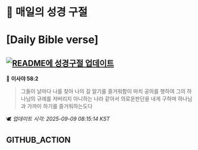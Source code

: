 # 🙏 매일의 성경 구절
# [Daily Bible verse]
## [![README에 성경구절 업데이트](https://github.com/DONGSUKA/first_test/actions/workflows/update-readme-bible.yml/badge.svg)](https://github.com/DONGSUKA/first_test/actions/workflows/update-readme-bible.yml)
<!-- START_BIBLE_VERSE -->
📖 **이사야 58:2**
> 그들이 날마다 나를 찾아 나의 길 알기를 즐거워함이 마치 공의를 행하여 그의 하나님의 규례를 저버리지 아니하는 나라 같아서 의로운판단을 내게 구하며 하나님과 가까이 하기를 즐거워하는도다

🕊️ _업데이트 시각: 2025-09-09 08:15:14 KST_
  <!-- END_BIBLE_VERSE -->
## GITHUB_ACTION

